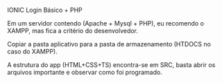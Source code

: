 IONIC Login Básico + PHP

Em um servidor contendo (Apache + Mysql + PHP), eu recomendo o XAMPP, mas fica a critério do desenvolvedor.

Copiar a pasta aplicativo para a pasta de armazenamento (HTDOCS no caso do XAMPP).

A estrutura do app (HTML+CSS+TS) encontra-se em SRC, basta abrir os arquivos importante e observar como foi programado.
